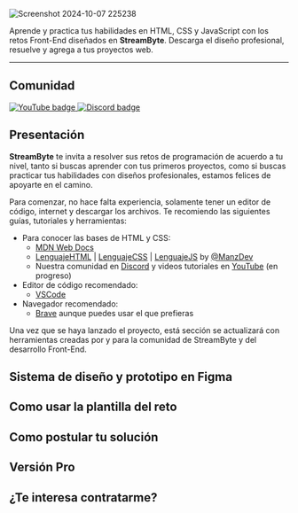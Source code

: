 ![Screenshot 2024-10-07 225238](https://github.com/user-attachments/assets/cc4c930c-bf1d-4e25-9cde-e906e9b08b67)

Aprende y practica tus habilidades en HTML, CSS y JavaScript con los retos Front-End diseñados en **StreamByte**. Descarga el diseño profesional, resuelve y agrega a tus proyectos web.

---

## Comunidad
<p align="left">
   <a href="https://www.youtube.com/@josegonzz">
      <img alt="YouTube badge" title="Subscribe to my YouTube channel" src="https://img.shields.io/badge/YouTube-FF0000?style=for-the-badge&logo=youtube&logoColor=white" />
   </a>
   
   <a href="https://discord.gg/4WfzyGyrpc">
      <img alt="Discord badge" title="Join my Discord server to talk" src="https://img.shields.io/badge/Discord-5865F2?style=for-the-badge&logo=discord&logoColor=white"/>
   </a>
      
</p>

## Presentación
**StreamByte** te invita a resolver sus retos de programación de acuerdo a tu nivel, tanto si buscas aprender con tus primeros proyectos, como si buscas practicar tus habilidades con diseños profesionales, estamos felices de apoyarte en el camino.

Para comenzar, no hace falta experiencia, solamente tener un editor de código, internet y descargar los archivos. Te recomiendo las siguientes guías, tutoriales y herramientas:
- Para conocer las bases de HTML y CSS:
  - [MDN Web Docs](https://developer.mozilla.org/en-US/docs/Learn/HTML)
  - [LenguajeHTML](https://lenguajehtml.com/) | [LenguajeCSS](https://lenguajecss.com/) | [LenguajeJS](https://lenguajejs.com/) by [@ManzDev](https://manz.dev/)
  - Nuestra comunidad en [Discord](https://discord.gg/4WfzyGyrpc) y videos tutoriales en [YouTube](https://www.youtube.com/@StreamByte-mx) (en progreso)
- Editor de código recomendado:
  - [VSCode](https://code.visualstudio.com/)
- Navegador recomendado:
  - [Brave](https://brave.com/es/download/) aunque puedes usar el que prefieras

Una vez que se haya lanzado el proyecto, está sección se actualizará con herramientas creadas por y para la comunidad de StreamByte y del desarrollo Front-End.

## Sistema de diseño y prototipo en Figma
## Como usar la plantilla del reto
## Como postular tu solución
## Versión Pro
## ¿Te interesa contratarme?
